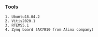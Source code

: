 ### Tools 
    1. Ubuntu18.04.2
    2. Vitis2020.1
    3. RTEMS5.1
    4. Zynq board (AX7010 from Alinx company)
    
